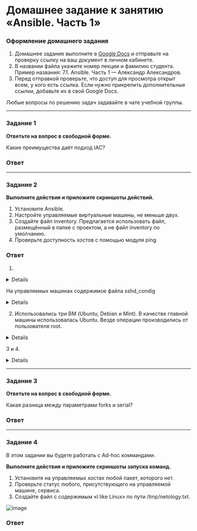 # Домашнее задание к занятию «Ansible. Часть 1»

### Оформление домашнего задания

1. Домашнее задание выполните в [Google Docs](https://docs.google.com/) и отправьте на проверку ссылку на ваш документ в личном кабинете.  
1. В названии файла укажите номер лекции и фамилию студента. Пример названия: 7.1. Ansible. Часть 1 — Александр Александров.
1. Перед отправкой проверьте, что доступ для просмотра открыт всем, у кого есть ссылка. Если нужно прикрепить дополнительные ссылки, добавьте их в свой Google Docs.

Любые вопросы по решению задач задавайте в чате учебной группы.

---

### Задание 1

**Ответьте на вопрос в свободной форме.**

Какие преимущества даёт подход IAC?

### Ответ


---

### Задание 2 

**Выполните действия и приложите скриншоты действий.**

1. Установите Ansible.
2. Настройте управляемые виртуальные машины, не меньше двух.
3. Создайте файл inventory. Предлагается использовать файл, размещённый в папке с проектом, а не файл inventory по умолчанию.
4. Проверьте доступность хостов с помощью модуля ping.
 
### Ответ
1. 
<details>
  
 ![image](https://github.com/Ivashka80/Netology/assets/121082757/4f9cb8bf-997e-4432-84ce-362bb130254e)

</details>

На управляемых машинах содержимое файла sshd_condig

<details>

![image](https://github.com/Ivashka80/Netology/assets/121082757/6d0444f1-6622-489f-9b0d-fb012fd678e2)

 </details>

2. Использовались три ВМ (Ubuntu, Debian и Mint). В качестве главной машины использовалась Ubuntu. Везде операции производились от пользователя root.

<details>

![image](https://github.com/Ivashka80/Netology/assets/121082757/425074e9-1f5d-4d0d-91b1-89882139886e)

 ![image](https://github.com/Ivashka80/Netology/assets/121082757/33b3c959-3b10-4a21-ab97-fe1f5d856e1e)

</details>

3 и 4.

<details>

![image](https://github.com/Ivashka80/Netology/assets/121082757/b7dd0a49-b209-4663-a01d-b730e4c615db)

</details>

---

### Задание 3 

**Ответьте на вопрос в свободной форме.**

Какая разница между параметрами forks и serial? 

### Ответ

---

### Задание 4 

В этом задании вы будете работать с Ad-hoc коммандами.

**Выполните действия и приложите скриншоты запуска команд.**

1. Установите на управляемых хостах любой пакет, которого нет.
2. Проверьте статус любого, присутствующего на управляемой машине, сервиса. 
3. Создайте файл с содержимым «I like Linux» по пути /tmp/netology.txt.
 
![image](https://github.com/Ivashka80/Netology/assets/121082757/70d07507-30a0-41d0-8f6a-16ecd312148a)

 
 ### Ответ

